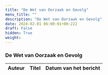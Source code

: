 ```yaml
---
title: "De Wet van Oorzaak en Gevolg"
menu_title: ""
description: "De Wet van Oorzaak en Gevolg"
date: 2024-02-01 06:00:01+00:222
draft: False
hidden: True
weight:
---
```

### De Wet van Oorzaak en Gevolg

**Auteur** | **Titel** | **Datum van het bericht**
---|---|---
